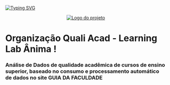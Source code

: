 [![Typing SVG](https://readme-typing-svg.herokuapp.com/?color=FFFFFF&size=35&center=true&vCenter=true&width=1200&lines=Sejam+todos+bem+vindos+a+organização;QUALI+ACAD+Learning+Lab+Ânima+:%29)](https://git.io/typing-svg)

<p  align="center" >
<a href="https://github.com/Quali-Acad"><img src="https://i.imgur.com/3DgJAWT.png" title="Logo do projeto"></a>
</p>

# Organização Quali Acad - Learning Lab Ânima !

### Análise de Dados de qualidade acadêmica de cursos de ensino superior, baseado no consumo e processamento automático de dados no site GUIA DA FACULDADE
